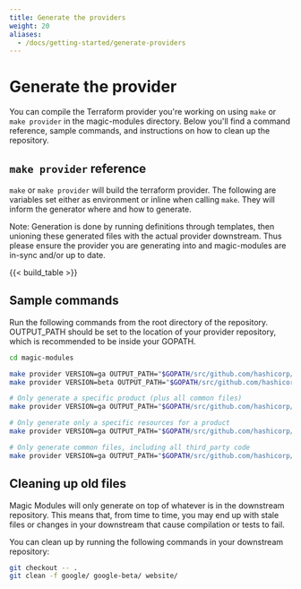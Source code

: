 ```yaml
---
title: Generate the providers
weight: 20
aliases:
  - /docs/getting-started/generate-providers
---
```


# Generate the provider


You can compile the Terraform provider you're working on using `make` or
`make provider` in the magic-modules directory. Below you'll find a command reference,
sample commands, and instructions on how to clean up the repository.

## `make provider` reference
`make` or `make provider` will build the terraform provider. The following are variables
set either as environment or inline when calling `make`. They will inform the generator where
and how to generate.

Note: Generation is done by running definitions through templates, then unioning these generated files with the
actual provider downstream. Thus please ensure the provider you are generating into and magic-modules are in-sync
and/or up to date.

{{< build_table >}}

## Sample commands
Run the following commands from the root directory of the repository.
OUTPUT_PATH should be set to the location of your provider repository, which
is recommended to be inside your GOPATH.

```bash
cd magic-modules

make provider VERSION=ga OUTPUT_PATH="$GOPATH/src/github.com/hashicorp/terraform-provider-google"
make provider VERSION=beta OUTPUT_PATH="$GOPATH/src/github.com/hashicorp/terraform-provider-google-beta"

# Only generate a specific product (plus all common files)
make provider VERSION=ga OUTPUT_PATH="$GOPATH/src/github.com/hashicorp/terraform-provider-google" PRODUCT=pubsub

# Only generate only a specific resources for a product
make provider VERSION=ga OUTPUT_PATH="$GOPATH/src/github.com/hashicorp/terraform-provider-google" PRODUCT=pubsub RESOURCE=Topic

# Only generate common files, including all third_party code
make provider VERSION=ga OUTPUT_PATH="$GOPATH/src/github.com/hashicorp/terraform-provider-google" PRODUCT=foo
```

## Cleaning up old files

Magic Modules will only generate on top of whatever is in the downstream repository. This means that, from time
to time, you may end up with stale files or changes in your downstream that cause compilation or tests to fail.

You can clean up by running the following commands in your downstream repository:

```bash
git checkout -- .
git clean -f google/ google-beta/ website/
```
